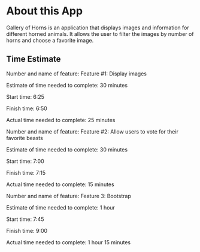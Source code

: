 # About this App

Gallery of Horns is an application that displays images and information for different horned animals. It allows the user to filter the images by number of horns and choose a favorite image.

## Time Estimate

Number and name of feature: Feature #1: Display images

Estimate of time needed to complete: 30 minutes

Start time: 6:25

Finish time: 6:50

Actual time needed to complete: 25 minutes  

Number and name of feature: Feature #2: Allow users to vote for their favorite beasts

Estimate of time needed to complete: 30 minutes

Start time: 7:00

Finish time: 7:15

Actual time needed to complete: 15 minutes  

Number and name of feature: Feature 3: Bootstrap

Estimate of time needed to complete: 1 hour

Start time: 7:45

Finish time: 9:00

Actual time needed to complete: 1 hour 15 minutes  
